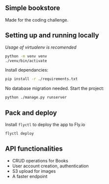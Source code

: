 ## Simple bookstore

Made for the coding challenge.


## Setting up and running locally

*Usage of virtualenv is recomended*
```sh
python -m venv venv
./venv/bin/activate
```

Install dependancies:
```sh
pip install -r ./requirements.txt
```

No database migration needed. Start the project:
```sh
python ./manage.py runserver
```

## Pack and deploy
Install `flyctl` to deploy the app to Fly.io
```sh
flyctl deploy
```


## API functionalities

- CRUD operations for Books
- User account creation, authentication
- S3 upload for images
- A faster endpoint